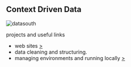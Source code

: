 ## Context Driven Data 

![datasouth](datasouth.png)


projects and useful links
- web sites [>](/websites/)
- data cleaning and structuring.
- managing environments and running locally [>](/working_locally/)


